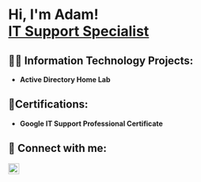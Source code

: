 <h1>Hi, I'm Adam! <br> <a href="https://www.linkedin.com/in/adam-ater-89837a284">IT Support Specialist</a>

<h2>👨‍💻 Information Technology Projects:</h2>

- <b>Active Directory Home Lab </b>
  


<h2>📜Certifications:</h2>

- <b>Google IT Support Professional Certificate </b>


<h2> 🤳 Connect with me:</h2>


[<img align="left" alt="JoshMadakor | LinkedIn" width="22px" src="https://cdn.jsdelivr.net/npm/simple-icons@v3/icons/linkedin.svg" />][linkedin]



[linkedin]: www.linkedin.com/in/adam-ater-89837a284

<!--
**joshmadakor1/joshmadakor1** is a ✨ _special_ ✨ repository because its `README.md` (this file) appears on your GitHub profile.

Here are some ideas to get you started:

- 🔭 I’m currently working on ...
- 🌱 I’m currently learning ...
- 👯 I’m looking to collaborate on ...
- 🤔 I’m looking for help with ...
- 💬 Ask me about ...
- 📫 How to reach me: ...
- 😄 Pronouns: ...
- ⚡ Fun fact: ...
-->
